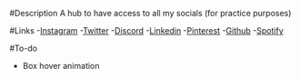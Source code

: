 #Description
A hub to have access to all my socials (for practice purposes)

#Links
-[Instagram](https://www.instagram.com/lmxanax/)
-[Twitter](https://twitter.com/lmxanax)
-[Discord](https://discord.gg/E3wrKUDpz8)
-[Linkedin](https://www.linkedin.com/in/meraj-h/)
-[Pinterest](https://www.pinterest.com/lmxanax/)
-[Github](https://github.com/ImXanax)
-[Spotify](https://open.spotify.com/user/q5cogcvz190sjtutx25q0s4kx?si=8d436672d86242dd)

#To-do
- Box hover animation